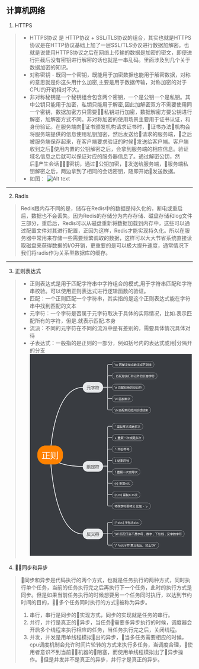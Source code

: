 ## 计算机网络 ##

1. HTTPS
>- HTTPS协议 是 HTTP协议 + SSL/TLS协议的组合，其实也就是HTTPS协议是在HTTP协议基础上加了一层SSL/TLS协议进行数据加解密。也就是说使用HTTPS协议之后在网络上传输的数据是加密的密文，即便进行拦截后没有密钥进行解密的话也就是一串乱码。里面涉及到几个关于数据加密的知识。
>- 对称密钥 - 既同一个密钥，既能用于加密数据也能用于解密数据，对称的意思就是你这头用什么加密,主要是用于数据传输，对称加密的对于CPU的开销相对不大。
>- 非对称秘钥是一个秘钥组合包含两个密钥，一个是公钥一个是私钥。其中公钥只能用于加密，私钥只能用于解密,因此加解密双方不需要使用同一个密钥，数据加密方只需要私钥进行加密，数据解密方要公钥进行解密，加解密方式不同。非对称加密的使用场景主要用于证书认证，和身份验证。在服务端向证书颁发机构请求证书时，证书办法机构会将服务端提供的信息使用私钥加密，然后发送给请求的服务端，之后被服务端保存起来，在客户端要求验证的时候发送给客户端。客户端收到之后使用内置的公钥解密之后，会拿到服务端的相应信息。验证域名信息之后就可以保证对应的服务器信息了。通过解密公钥，然后产生会话密钥，通过公钥加密，发送给服务端，服务端私钥解密之后，两边拿到了相同的会话密钥，随即开始发送数据。
>- 如图：
> ![Alt text](./tcp:ip.png)
---
2. Radis
> Redis跟内存不同的是，储存在Redis中的数据是持久化的，断电或重启后，数据也不会丢失。因为Redis的存储分为内存存储、磁盘存储和log文件三部分，重启后，Redis可以从磁盘重新将数据加载到内存中，这些可以通过配置文件对其进行配置，正因为这样，Redis才能实现持久化。所以在服务器中常用来存储一些需要频繁调取的数据，这样可以大大节省系统直接读取磁盘来获得数据的I/O开销，更重要的是可以极大提升速度，通常情况下我们将radis作为关系型数据库的缓存。
---
3. 正则表达式
>- 正则表达式是用于匹配字符串中字符组合的模式,用于字符串匹配和字符串校验。可以使用正则表达式进行逻辑函数的验证。
>- 匹配：一个正则匹配一个字符串，其实指的是这个正则表达式能在字符串中找到匹配的文本
>- 元字符：一个字符是否属于元字符取决于具体的实际情况，比如.表示匹配所有的字符，但是.就表示匹配.本身
>- 流派：不同的元字符在不同的流派中是有差别的，需要具体情况具体对待
>- 子表达式：一般指的是正则的一部分，例如括号内的表达式或用|分隔开的分支
> ![Alt text](./RegularExpressio.png)

4. 同步和异步
> 同步和异步是代码执行的两个方式，也就是任务执行的两种方式，同时执行单个任务，当前的任务执行完之后再执行下一个任务，此时的执行方式是同步。但是如果当前任务执行的时候想要另一个任务同时执行，以达到节约时间的目的，多个任务同时执行的方式被称为异步。
> 1. 串行，串行是同步的实现方式，同步的实现就是任务的串行。
> 2. 并行，并行是真正的异步，当任务需要多异步执行的时候，调度器会开启多个线程来执行相应的任务，当任务执行完之后，关闭线程。
> 3. 并发，并发是用单线程模拟出的异步，当多任务需要相应的时候，cpu调度机制会允许时间片轮转的方式来执行多任务，当调度合理，使用者意识不到当前机器的阻塞，而使用单线程模拟出了异步操作。但是并发并不是真正的异步，并行才是真正的异步。